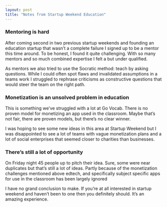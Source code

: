 ```yaml
---
layout: post
title: "Notes from Startup Weekend Education"
---
```


### Mentoring is hard

After coming second in two previous startup weekends and founding an education startup that wasn’t a complete failure I signed up to be a mentor this time around. To be honest, I found it quite challenging. With so many mentors and so much combined expertise I felt a but under qualified.

As mentors we also tried to use the Socratic method: teach by asking questions. While I could often spot flaws and invalidated assumptions in a teams work I struggled to rephrase criticisms as constructive questions that would steer the team on the right path.

### Monetization is an unsolved problem in education

This is something we’ve struggled with a lot at Go Vocab. There is no proven model for monetizing an app used in the classroom. Maybe that’s not fair, there are proven models, but there’s no clear winner.

I was hoping to see some new ideas in this area at Startup Weekend but I was disappointed to see a lot of teams with vague monetization plans and a lot of social enterprises that seemed closer to charities than businesses.

### There’s still a lot of opportunity

On Friday night 45 people up to pitch their idea. Sure, some were near duplicates but that’s still a lot of ideas. Partly because of the monetization challenges mentioned above edtech, and specifically subject specific apps for use in the classroom has been largely ignored

I have no grand conclusion to make. If you’re at all interested in startup weekend and haven’t been to one then you definitely should. It’s an amazing experience.